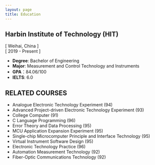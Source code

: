 ```yaml
---
layout: page
title: Education
---
```



## **Harbin Institute of Technology (HIT)** 
[ Weihai, China ]    
[ 2019 - Present ]
- <b>Degree</b>: Bachelor of Engineering
- <b>Major</b>: Measurement and Control Technology and Instruments
- <b>GPA</b>：84.06/100
- <b>IELTS</b>: 6.0


## **RELATED COURSES**
- Analogue Electronic Technology Experiment (94)
- Advanced Project-driven Electronic Technology Experiment (93)
- College Computer (91)
- C Language Programming (96)
- Error Theory and Data Processing (95)
- MCU Application Expansion Experiment (95)
- Single-chip Microcomputer Principle and Interface Technology (95)
- Virtual Instrument Software Design (95)
- Electronic Technology Practice (96)
- Automation Measurement Technology (92)
- Fiber-Optic Communications Technology (92)
